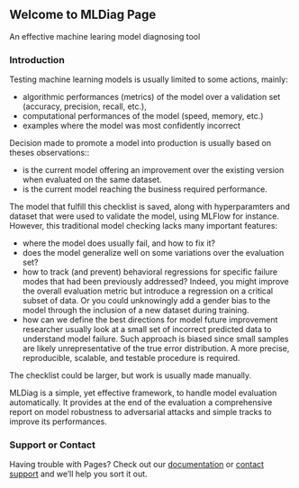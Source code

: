 ## Welcome to MLDiag Page

An effective machine learing model diagnosing tool

### Introduction

Testing machine learning models is usually limited to some actions, mainly:

- algorithmic performances (metrics) of the model over a validation set (accuracy, precision, recall, etc.),
- computational performances of the model (speed, memory, etc.)
- examples where the model was most confidently incorrect

Decision made to promote a model into production is usually based on theses observations::

- is the current model offering an improvement over the existing version when evaluated on the same dataset.
- is the current model reaching the business required performance.

The model that fulfill this checklist is saved, along with hyperparamters and dataset that were used to validate the model, using MLFlow for instance. However, this traditional model checking lacks many important features:

- where the model does usually fail, and how to fix it?
- does the model generalize well on some variations over the evaluation set?
- how to track (and prevent) behavioral regressions for specific failure modes that had been previously addressed? Indeed, you might improve the overall evaluation metric but introduce a regression on a critical subset of data. Or you could unknowingly add a gender bias to the model through the inclusion of a new dataset during training.
- how can we define the best directions for model future improvement researcher usually look at a small set of incorrect predicted data to understand model failure. Such approach is biased since small samples are likely unrepresentative of the true error distribution. A more precise, reproducible, scalable, and testable procedure is required.

The checklist could be larger, but work is usually made manually.

MLDiag is a simple, yet effective framework, to handle model evaluation automatically. It provides at the end of the evaluation a comprehensive report on model robustness to adversarial attacks and simple tracks to improve its performances.

### Support or Contact

Having trouble with Pages? Check out our [documentation](https://docs.github.com/categories/github-pages-basics/) or [contact support](https://github.com/contact) and we’ll help you sort it out.
